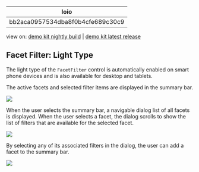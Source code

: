 <!-- loiobb2aca0957534dba8f0b4cfe689c30c9 -->

| loio |
| -----|
| bb2aca0957534dba8f0b4cfe689c30c9 |

<div id="loio">

view on: [demo kit nightly build](https://openui5nightly.hana.ondemand.com/topic/bb2aca0957534dba8f0b4cfe689c30c9) | [demo kit latest release](https://sdk.openui5.org/topic/bb2aca0957534dba8f0b4cfe689c30c9)</div>

## Facet Filter: Light Type

The light type of the `FacetFilter` control is automatically enabled on smart phone devices and is also available for desktop and tablets.

The active facets and selected filter items are displayed in the summary bar.

 ![](images/loio53a401c2261b46ec9f4253fbf2363c28_LowRes.png) 

When the user selects the summary bar, a navigable dialog list of all facets is displayed. When the user selects a facet, the dialog scrolls to show the list of filters that are available for the selected facet.

 ![](images/loiofa85e57d3fa24de3a4a1cd8078db2651_LowRes.png) 

By selecting any of its associated filters in the dialog, the user can add a facet to the summary bar.

 ![](images/loio21bd050c65984bd79136b8d6cd987d72_LowRes.png) 

